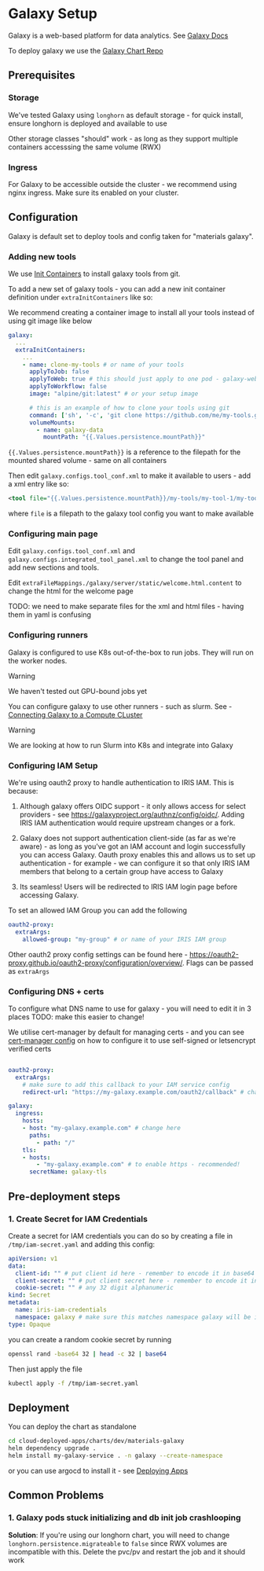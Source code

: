 # Galaxy Setup

Galaxy is a web-based platform for data analytics. 
See [Galaxy Docs](https://docs.galaxyproject.org/en/master/) 

To deploy galaxy we use the [Galaxy Chart Repo](https://github.com/galaxyproject/galaxy-helm)

## Prerequisites

### Storage
We've tested Galaxy using `longhorn` as default storage - for quick install, ensure longhorn is deployed and available to use

Other storage classes "should" work - as long as they support multiple containers accesssing the same volume (RWX)

### Ingress
For Galaxy to be accessible outside the cluster - we recommend using nginx ingress. Make sure its enabled on your cluster.

## Configuration

Galaxy is default set to deploy tools and config taken for "materials galaxy".

### Adding new tools

We use [Init Containers](https://kubernetes.io/docs/concepts/workloads/pods/init-containers/) to install galaxy tools from git.

To add a new set of galaxy tools - you can add a new init container definition under `extraInitContainers` like so:

We recommend creating a container image to install all your tools instead of using git image like below

```yaml
galaxy:
  ...
  extraInitContainers:
    ...
    - name: clone-my-tools # or name of your tools
      applyToJob: false
      applyToWeb: true # this should just apply to one pod - galaxy-web
      applyToWorkflow: false
      image: "alpine/git:latest" # or your setup image

      # this is an example of how to clone your tools using git
      command: ['sh', '-c', 'git clone https://github.com/me/my-tools.git --depth 1 --branch main {{.Values.persistence.mountPath}}/my-tools || true']
      volumeMounts:
        - name: galaxy-data
          mountPath: "{{.Values.persistence.mountPath}}"
```
`{{.Values.persistence.mountPath}}` is a reference to the filepath for the mounted shared volume - same on all containers

Then edit `galaxy.configs.tool_conf.xml` to make it available to users - add a xml entry like so:

 ```xml
 <tool file="{{.Values.persistence.mountPath}}/my-tools/my-tool-1/my-tool-1.xml>
``` 
where `file` is a filepath to the galaxy tool config you want to make available

### Configuring main page

Edit `galaxy.configs.tool_conf.xml` and `galaxy.configs.integrated_tool_panel.xml` to change the tool panel and add new sections and tools.

Edit `extraFileMappings./galaxy/server/static/welcome.html.content` to change the html for the welcome page

TODO: we need to make separate files for the xml and html files - having them in yaml is confusing


### Configuring runners

Galaxy is configured to use K8s out-of-the-box to run jobs. They will run on the worker nodes. 

> [!WARNING]
> We haven't tested out GPU-bound jobs yet


You can configure galaxy to use other runners - such as slurm. 
See - [Connecting Galaxy to a Compute CLuster](https://training.galaxyproject.org/training-material/topics/admin/tutorials/connect-to-compute-cluster/tutorial.html)

> [!WARNING]
> We are looking at how to run Slurm into K8s and integrate into Galaxy


### Configuring IAM Setup

We're using oauth2 proxy to handle authentication to IRIS IAM. 
This is because: 

1. Although galaxy offers OIDC support - it only allows access for select providers - see https://galaxyproject.org/authnz/config/oidc/. Adding IRIS IAM authentication would require upstream changes or a fork. 

2. Galaxy does not support authentication client-side (as far as we're aware) - as long as you've got an IAM account and login successfully you can access Galaxy. Oauth proxy enables this and allows us to set up authentication - for example - we can configure it so that only IRIS IAM members that belong to a certain group have access to Galaxy

3. Its seamless! Users will be redirected to IRIS IAM login page before accessing Galaxy.

To set an allowed IAM Group you can add the following 
```yaml
oauth2-proxy:
  extraArgs:
    allowed-group: "my-group" # or name of your IRIS IAM group
```

Other oauth2 proxy config settings can be found here - https://oauth2-proxy.github.io/oauth2-proxy/configuration/overview/. Flags can be passed as `extraArgs`


### Configuring DNS + certs

To configure what DNS name to use for galaxy - you will need to edit it in 3 places
TODO: make this easier to change!

We utilise cert-manager by default for managing certs - and you can see [cert-manager config](./misc.md) on how to configure it to use self-signed or letsencrypt verified certs

```yaml

oauth2-proxy:
  extraArgs:
    # make sure to add this callback to your IAM service config
    redirect-url: "https://my-galaxy.example.com/oauth2/callback" # change dns for redirect

galaxy:
  ingress:
    hosts:
    - host: "my-galaxy.example.com" # change here 
      paths:
        - path: "/"
    tls:
    - hosts:
        - "my-galaxy.example.com" # to enable https - recommended!
      secretName: galaxy-tls
```


## Pre-deployment steps

### 1. Create Secret for IAM Credentials

Create a secret for IAM credentials you can do so by creating a file in `/tmp/iam-secret.yaml` and adding this config:

```yaml
apiVersion: v1
data:
  client-id: "" # put client id here - remember to encode it in base64
  client-secret: "" # put client secret here - remember to encode it in base64
  cookie-secret: "" # any 32 digit alphanumeric
kind: Secret
metadata:
  name: iris-iam-credentials
  namespace: galaxy # make sure this matches namespace galaxy will be installed in 
type: Opaque
```	

you can create a random cookie secret by running
```bash
openssl rand -base64 32 | head -c 32 | base64
```

Then just apply the file 
```bash
kubectl apply -f /tmp/iam-secret.yaml 
```

## Deployment 

You can deploy the chart as standalone

```bash
cd cloud-deployed-apps/charts/dev/materials-galaxy
helm dependency upgrade .
helm install my-galaxy-service . -n galaxy --create-namespace
```

or you can use argocd to install it - see [Deploying Apps](../deploying-apps.md)


## Common Problems 

### 1. Galaxy pods stuck initializing and db init job crashlooping

**Solution**:  If you're using our longhorn chart, you will need to change `longhorn.persistence.migrateable` to `false` since RWX volumes are incompatible with this. Delete the pvc/pv and restart the job and it should work

